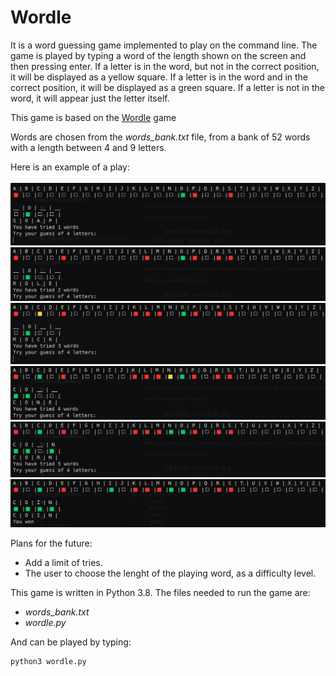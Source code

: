 # Wordle
It is a word guessing game implemented to play on the command line. The game is played by typing a word of the length shown on the screen and then pressing enter. If a letter is in the word, but not in the correct position, it will be displayed as a yellow square. If a letter is in the word and in the correct position, it will be displayed as a green square. If a letter is not in the word, it will appear just the letter itself.

This game is based on the [Wordle](https://www.nytimes.com/games/wordle/index.html) game

Words are chosen from the *words_bank.txt* file, from a bank of 52 words with a length between 4 and 9 letters.

Here is an example of a play:\
\
![Soap](./Images/soap_guess.png)
![Role](./Images/role_guess.png)
![Mock](./Images/mock_guess.png)
![Cone](./Images/cone_guess.png)
![Corn](./Images/corn_guess.png)
![Coin](./Images/coin_guess.png)

Plans for the future:
- Add a limit of tries.
- The user to choose the lenght of the playing word, as a difficulty level.

This game is written in Python 3.8. The files needed to run the game are:
- *words_bank.txt*
- *wordle.py*

And can be played by typing:
```bash
python3 wordle.py
```